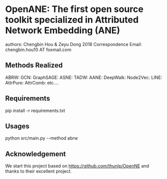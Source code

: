 # OpenANE: The first open source toolkit specialized in Attributed Network Embedding (ANE)
authors: Chengbin Hou & Zeyu Dong 2018
Correspondence Email: chengbin.hou10 AT foxmail.com

## Methods Realized
ABRW:
GCN:
GraphSAGE:
ASNE:
TADW:
AANE:
DeepWalk:
Node2Vec:
LINE:
AttrPure:
AttrComb:
etc....

## Requirements
pip install -r requirements.txt

## Usages
python src/main.py --method abrw

## Acknowledgement
We start this project based on https://github.com/thunlp/OpenNE and thanks to their excellent project.
